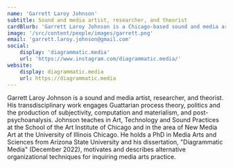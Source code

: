 ```yaml
---
name: 'Garrett Laroy Johnson'
subtitle: Sound and media artist, researcher, and theorist
cardBlurb: 'Garrett Laroy Johnson is a Chicago-based sound and media artist, researcher, and theorist. His transdisciplinary work engages Guattarian process theory, politics and the production of subjectivity, computation and materialism, and post-psychoanalysis.'
image: '/src/content/people/images/garrett.png'
email: 'garrett.laroy.johnson@gmail.com'
social:
    display: 'diagrammatic.media'
    url: 'https://www.instagram.com/diagrammatic.media/'
website:
    display: diagrammatic.media
    url: https://diagrammatic.media
---
```


Garrett Laroy Johnson is a sound and media artist, researcher, and theorist. His transdisciplinary work engages Guattarian process theory, politics and the production of subjectivity, computation and materialism, and post-psychoanalysis. Johnson teaches in Art, Technology and Sound Practices at the School of the Art Institute of Chicago and in the area of New Media Art at the University of Illinois Chicago. He holds a PhD in Media Arts and Sciences from Arizona State University and his dissertation, "Diagrammatic Media" (December 2022), motivates and describes alternative organizational techniques for inquiring media arts practice.
